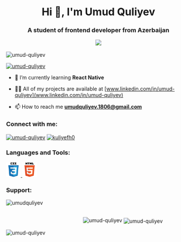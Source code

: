 <h1 align="center">Hi 👋, I'm Umud Quliyev</h1>
<h3 align="center">A student of frontend developer from Azerbaijan</h3>
<p align="center">
  <img src="https://capsule-render.vercel.app/api?text=Hey Everyone!🕹️&animation=fadeIn&type=waving&color=gradient&height=100"/>
</p>

<p align="left"> <img src="https://komarev.com/ghpvc/?username=umud-quliyev&label=Profile%20views&color=0e75b6&style=flat" alt="umud-quliyev" /> </p>

<p align="left"> <a href="https://github.com/ryo-ma/github-profile-trophy"><img src="https://github-profile-trophy.vercel.app/?username=umud-quliyev" alt="umud-quliyev" /></a> </p>

- 🌱 I’m currently learning **React Native**

- 👨‍💻 All of my projects are available at [www.linkedin.com/in/umud-quliyev](www.linkedin.com/in/umud-quliyev)

- 📫 How to reach me **umudquliyev.1806@gmail.com**

<h3 align="left">Connect with me:</h3>
<p align="left">
<a href="https://linkedin.com/in/umud-quliyev" target="blank"><img align="center" src="https://raw.githubusercontent.com/rahuldkjain/github-profile-readme-generator/master/src/images/icons/Social/linked-in-alt.svg" alt="umud-quliyev" height="30" width="40" /></a>
<a href="https://instagram.com/kuliyefh0" target="blank"><img align="center" src="https://raw.githubusercontent.com/rahuldkjain/github-profile-readme-generator/master/src/images/icons/Social/instagram.svg" alt="kuliyefh0" height="30" width="40" /></a>
</p>

<h3 align="left">Languages and Tools:</h3>
<p align="left"> <a href="https://www.w3schools.com/css/" target="_blank" rel="noreferrer"> <img src="https://raw.githubusercontent.com/devicons/devicon/master/icons/css3/css3-original-wordmark.svg" alt="css3" width="40" height="40"/> </a> <a href="https://www.w3.org/html/" target="_blank" rel="noreferrer"> <img src="https://raw.githubusercontent.com/devicons/devicon/master/icons/html5/html5-original-wordmark.svg" alt="html5" width="40" height="40"/> </a> </p>

<h3 align="left">Support:</h3>
<p><a href="https://www.buymeacoffee.com/umudquliyev"> <img align="left" src="https://cdn.buymeacoffee.com/buttons/v2/default-yellow.png" height="50" width="210" alt="umudquliyev" /></a></p><br><br>

<p><img align="left" src="https://github-readme-stats.vercel.app/api/top-langs?username=umud-quliyev&show_icons=true&locale=en&layout=compact" alt="umud-quliyev" /></p>

<p>&nbsp;<img align="center" src="https://github-readme-stats.vercel.app/api?username=umud-quliyev&show_icons=true&locale=en" alt="umud-quliyev" /></p>

<p><img align="center" src="https://github-readme-streak-stats.herokuapp.com/?user=umud-quliyev&" alt="umud-quliyev" /></p>
